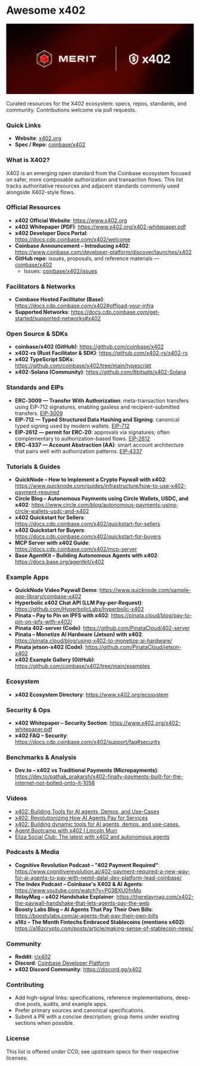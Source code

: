 # Awesome x402

![Merit Logo](./merit-logo.webp)

Curated resources for the X402 ecosystem: specs, repos, standards, and community. Contributions welcome via pull requests.

### Quick Links
- **Website**: [x402.org](https://www.x402.org/)
- **Spec / Repo**: [coinbase/x402](https://github.com/coinbase/x402)

### What is X402?
X402 is an emerging open standard from the Coinbase ecosystem focused on safer, more composable authorization and transaction flows. This list tracks authoritative resources and adjacent standards commonly used alongside X402-style flows.

### Official Resources
- **x402 Official Website**: https://www.x402.org
- **x402 Whitepaper (PDF)**: https://www.x402.org/x402-whitepaper.pdf
- **x402 Developer Docs Portal**: https://docs.cdp.coinbase.com/x402/welcome
- **Coinbase Announcement – Introducing x402**: https://www.coinbase.com/developer-platform/discover/launches/x402
- **GitHub repo**: issues, proposals, and reference materials — [coinbase/x402](https://github.com/coinbase/x402)
  - Issues: [coinbase/x402/issues](https://github.com/coinbase/x402/issues)

### Facilitators & Networks
- **Coinbase Hosted Facilitator (Base)**: https://docs.cdp.coinbase.com/x402#offload-your-infra
- **Supported Networks**: https://docs.cdp.coinbase.com/get-started/supported-networks#x402

### Open Source & SDKs
- **coinbase/x402 (GitHub)**: https://github.com/coinbase/x402
- **x402-rs (Rust Facilitator & SDK)**: https://github.com/x402-rs/x402-rs
- **x402 TypeScript SDKs**: https://github.com/coinbase/x402/tree/main/typescript
- **x402-Solana (Community)**: https://github.com/8bitsats/x402-Solana

### Standards and EIPs
- **ERC‑3009 — Transfer With Authorization**: meta-transaction transfers using EIP‑712 signatures, enabling gasless and recipient-submitted transfers. [EIP‑3009](https://eips.ethereum.org/EIPS/eip-3009)
- **EIP‑712 — Typed Structured Data Hashing and Signing**: canonical typed signing used by modern wallets. [EIP‑712](https://eips.ethereum.org/EIPS/eip-712)
- **EIP‑2612 — permit for ERC‑20**: approvals via signatures; often complementary to authorization-based flows. [EIP‑2612](https://eips.ethereum.org/EIPS/eip-2612)
- **ERC‑4337 — Account Abstraction (AA)**: smart account architecture that pairs well with authorization patterns. [EIP‑4337](https://eips.ethereum.org/EIPS/eip-4337)

### Tutorials & Guides
- **QuickNode – How to Implement a Crypto Paywall with x402**: https://www.quicknode.com/guides/infrastructure/how-to-use-x402-payment-required
- **Circle Blog – Autonomous Payments using Circle Wallets, USDC, and x402**: https://www.circle.com/blog/autonomous-payments-using-circle-wallets-usdc-and-x402
- **x402 Quickstart for Sellers**: https://docs.cdp.coinbase.com/x402/quickstart-for-sellers
- **x402 Quickstart for Buyers**: https://docs.cdp.coinbase.com/x402/quickstart-for-buyers
- **MCP Server with x402 Guide**: https://docs.cdp.coinbase.com/x402/mcp-server
- **Base AgentKit – Building Autonomous Agents with x402**: https://docs.base.org/agentkit/x402

### Example Apps
- **QuickNode Video Paywall Demo**: https://www.quicknode.com/sample-app-library/coinbase-x402
- **Hyperbolic x402 Chat API (LLM Pay-per-Request)**: https://github.com/HyperbolicLabs/hyperbolic-x402
- **Pinata – Pay to Pin on IPFS with x402**: https://pinata.cloud/blog/pay-to-pin-on-ipfs-with-x402/
- **Pinata 402-server (Code)**: https://github.com/PinataCloud/402-server
- **Pinata – Monetize AI Hardware (Jetson) with x402**: https://pinata.cloud/blog/using-x402-to-monetize-ai-hardware/
- **Pinata jetson-x402 (Code)**: https://github.com/PinataCloud/jetson-x402
- **x402 Example Gallery (GitHub)**: https://github.com/coinbase/x402/tree/main/examples

### Ecosystem
- **x402 Ecosystem Directory**: https://www.x402.org/ecosystem

### Security & Ops
- **x402 Whitepaper – Security Section**: https://www.x402.org/x402-whitepaper.pdf
- **x402 FAQ – Security**: https://docs.cdp.coinbase.com/x402/support/faq#security

### Benchmarks & Analysis
- **Dev.to – x402 vs Traditional Payments (Micropayments)**: https://dev.to/pathak_prakarsh/x402-finally-payments-built-for-the-internet-not-bolted-onto-it-1058

### Videos
- [x402: Building Tools for AI agents, Demos, and Use-Cases](https://www.youtube.com/watch?v=Nodgp7fiPQc&t=197s)
- [x402: Revolutionizing How AI Agents Pay for Services](https://www.youtube.com/watch?v=UQJl8jCDMlo)
- [x402: Building dynamic tools for AI agents, demos, and use-cases.](https://www.youtube.com/watch?v=pL5LxhZ8iCY)
- [Agent Bootcamp with x402 I Lincoln Murr](https://www.youtube.com/watch?v=GtrX9gHfLak)
- [Eliza Social Club: The latest with x402 and autonomous agents](https://www.youtube.com/watch?v=gvLWsY3l_zU)

### Podcasts & Media
- **Cognitive Revolution Podcast – "402 Payment Required"**: https://www.cognitiverevolution.ai/402-payment-required-a-new-way-for-ai-agents-to-pay-with-nemil-dalal-dev-platform-lead-coinbase/
- **The Index Podcast – Coinbase's X402 & AI Agents**: https://www.youtube.com/watch?v=P03BXU0fnMo
- **RelayMag – x402 Handshake Explainer**: https://therelaymag.com/x402-the-paywall-handshake-that-lets-agents-pay-the-web
- **Boosty Labs Blog – AI Agents That Pay Their Own Bills**: https://boostylabs.com/ai-agents-that-pay-their-own-bills
- **a16z – The Month Fintechs Embraced Stablecoins (mentions x402)**: https://a16zcrypto.com/posts/article/making-sense-of-stablecoin-news/

### Community
- **Reddit**: [r/x402](https://www.reddit.com/r/x402/)
- **Discord**: [Coinbase Developer Platform](https://discord.com/invite/cdp)
- **x402 Discord Community**: https://discord.gg/x402

### Contributing
- Add high-signal links: specifications, reference implementations, deep-dive posts, audits, and example apps.
- Prefer primary sources and canonical specifications.
- Submit a PR with a concise description; group items under existing sections when possible.

### License
This list is offered under CC0; see upstream specs for their respective licenses.
